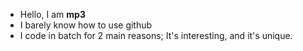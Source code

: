 - Hello, I am **mp3**
- I barely know how to use github
- I code in batch for 2 main reasons; It's interesting, and it's unique.
